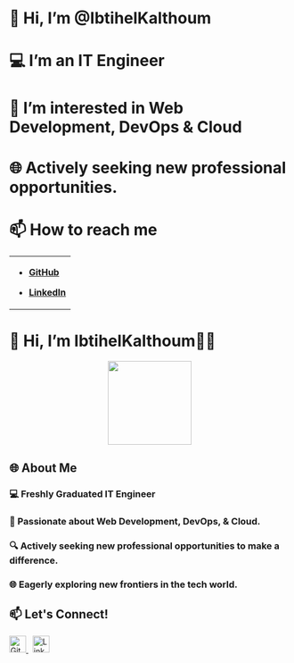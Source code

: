 # 👋 Hi, I’m @IbtihelKalthoum
 # 💻 I’m an IT Engineer
 # 👀 I’m interested in Web Development, DevOps & Cloud
 # 🌐 Actively seeking new professional opportunities.
 # 📫 How to reach me 
<table cellspacing="1" cellpadding="2" valign="middle" style="border-collapse: collapse; border: none;">
  <tbody>
    <tr style="border: none;">
      <td style="border: none;">

- **[GitHub](https://github.com/IbtihelKalthoum)**
- **[LinkedIn](https://www.linkedin.com/in/ibtihel-kalthoum-818218208/)**

  </tbody>
</table>

# 👋 Hi, I’m IbtihelKalthoum👩‍💻

<div align="center">
<img src="https://media.giphy.com/media/fAnzw6YK33jMwzp5wp/giphy.gif" width="150">
</div>

## 🌐 About Me

### 💻 Freshly Graduated **IT Engineer** 
### 🚀 Passionate about **Web Development**, **DevOps**, & **Cloud**.
### 🔍 Actively seeking new professional opportunities to make a difference.
### 🌐 Eagerly exploring new frontiers in the tech world.

## 📫 Let's Connect!

<a href="https://github.com/IbtihelKalthoum" target="_blank">
  <img src="https://img.icons8.com/fluent/48/000000/github.png" alt="GitHub" width="30"/>
</a>
&nbsp;
<a href="https://www.linkedin.com/in/ibtihel-kalthoum-818218208/" target="_blank">
  <img src="https://img.icons8.com/fluent/48/000000/linkedin.png" alt="LinkedIn" width="30"/>
</a>


